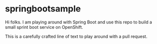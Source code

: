 # springbootsample

Hi folks. I am playing around with Spring Boot and use this repo to build a small sprint boot service on OpenShift.

This is a carefully crafted line of text to play around with a pull request.
